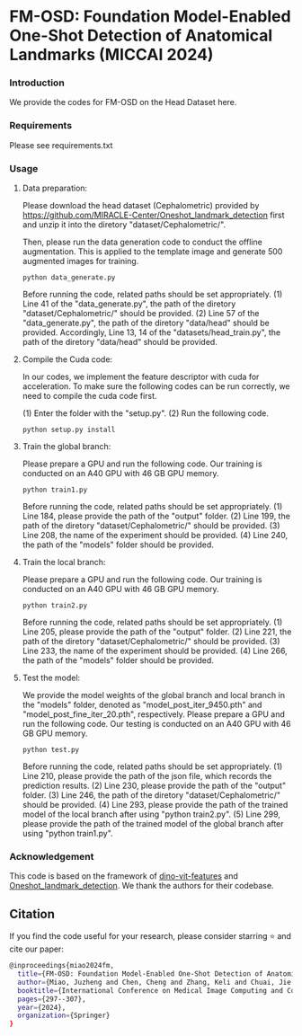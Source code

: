 # FM-OSD: Foundation Model-Enabled One-Shot Detection of Anatomical Landmarks (MICCAI 2024)

### Introduction

We provide the codes for FM-OSD on the Head Dataset here.
### Requirements
Please see requirements.txt

### Usage
1. Data preparation:

   Please download the head dataset (Cephalometric) provided by https://github.com/MIRACLE-Center/Oneshot_landmark_detection first and unzip it into the diretory "dataset/Cephalometric/".
   
   Then, please run the data generation code to conduct the offline augmentation. This is applied to the template image and generate 500 augmented images for training.
   ```
   python data_generate.py
   ```
   Before running the code, related paths should be set appropriately. (1) Line 41 of the "data_generate.py", the path of the diretory "dataset/Cephalometric/" should be provided. (2) Line 57 of the "data_generate.py", the path of the diretory "data/head" should be provided. Accordingly, Line 13, 14 of the "datasets/head_train.py", the path of the diretory "data/head" should be provided.

2. Compile the Cuda code:

   In our codes, we implement the feature descriptor with cuda for acceleration. To make sure the following codes can be run correctly, we need to compile the cuda code first.

   (1) Enter the folder with the "setup.py".
   (2) Run the following code.
   ```
   python setup.py install
   ```

3. Train the global branch:

   Please prepare a GPU and run the following code. Our training is conducted on an A40 GPU with 46 GB GPU memory.
   ```
   python train1.py
   ```
   Before running the code, related paths should be set appropriately. (1) Line 184, please provide the path of the "output" folder. (2) Line 199, the path of the diretory "dataset/Cephalometric/" should be provided. (3) Line 208, the name of the experiment should be provided. (4) Line 240, the path of the "models" folder should be provided.

4. Train the local branch:

   Please prepare a GPU and run the following code. Our training is conducted on an A40 GPU with 46 GB GPU memory.
   ```
   python train2.py
   ```
   Before running the code, related paths should be set appropriately. (1) Line 205, please provide the path of the "output" folder. (2) Line 221, the path of the diretory "dataset/Cephalometric/" should be provided. (3) Line 233, the name of the experiment should be provided. (4) Line 266, the path of the "models" folder should be provided.

5. Test the model:

   We provide the model weights of the global branch and local branch in the "models" folder, denoted as "model_post_iter_9450.pth" and "model_post_fine_iter_20.pth", respectively.
   Please prepare a GPU and run the following code. Our testing is conducted on an A40 GPU with 46 GB GPU memory.
   ```
   python test.py
   ```
   Before running the code, related paths should be set appropriately. (1) Line 210, please provide the path of the json file, which records the prediction results. (2) Line 230, please provide the path of the "output" folder. (3) Line 246, the path of the diretory "dataset/Cephalometric/" should be provided. (4) Line 293, please provide the path of the trained model of the local branch after using "python train2.py". (5) Line 299, please provide the path of the trained model of the global branch after using "python train1.py".

### Acknowledgement
This code is based on the framework of [dino-vit-features](https://github.com/ShirAmir/dino-vit-features) and [Oneshot_landmark_detection](https://github.com/MIRACLE-Center/Oneshot_landmark_detection). We thank the authors for their codebase.

## Citation
If you find the code useful for your research, please consider starring ⭐ and cite our paper:
```sh
@inproceedings{miao2024fm,
  title={FM-OSD: Foundation Model-Enabled One-Shot Detection of Anatomical Landmarks},
  author={Miao, Juzheng and Chen, Cheng and Zhang, Keli and Chuai, Jie and Li, Quanzheng and Heng, Pheng-Ann},
  booktitle={International Conference on Medical Image Computing and Computer-Assisted Intervention},
  pages={297--307},
  year={2024},
  organization={Springer}
}
```

